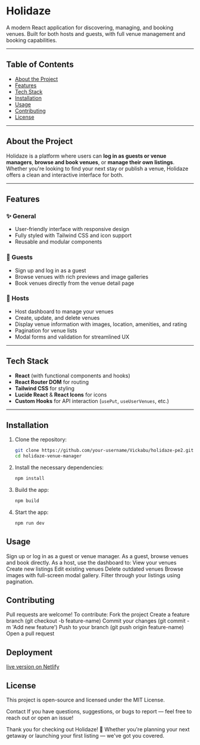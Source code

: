 # Holidaze

A modern React application for discovering, managing, and booking venues. Built for both hosts and guests, with full venue management and booking capabilities.

---

## Table of Contents

- [About the Project](#about-the-project)
- [Features](#features)
- [Tech Stack](#tech-stack)
- [Installation](#installation)
- [Usage](#usage)
- [Contributing](#contributing)
- [License](#license)

---

## About the Project

Holidaze is a platform where users can **log in as guests or venue managers**, **browse and book venues**, or **manage their own listings**. Whether you're looking to find your next stay or publish a venue, Holidaze offers a clean and interactive interface for both.

---

## Features

### ✨ General
- User-friendly interface with responsive design
- Fully styled with Tailwind CSS and icon support
- Reusable and modular components

### 🏡 Guests
- Sign up and log in as a guest
- Browse venues with rich previews and image galleries
- Book venues directly from the venue detail page

### 📌 Hosts
- Host dashboard to manage your venues
- Create, update, and delete venues
- Display venue information with images, location, amenities, and rating
- Pagination for venue lists
- Modal forms and validation for streamlined UX

---

## Tech Stack

- **React** (with functional components and hooks)
- **React Router DOM** for routing
- **Tailwind CSS** for styling
- **Lucide React** & **React Icons** for icons
- **Custom Hooks** for API interaction (`usePut`, `useUserVenues`, etc.)

---

## Installation

1. Clone the repository:

   ```bash
   git clone https://github.com/your-username/Vickabu/holidaze-pe2.git
   cd holidaze-venue-manager

   ```
2. Install the necessary dependencies:
   ```bash
   npm install

   ```
3. Build the app:
   ```bash
   npm build

   ```
4. Start the app:
   ```bash
   npm run dev
   ```

## Usage
Sign up or log in as a guest or venue manager.
As a guest, browse venues and book directly.
As a host, use the dashboard to:
View your venues
Create new listings
Edit existing venues
Delete outdated venues
Browse images with full-screen modal gallery.
Filter through your listings using pagination.

## Contributing
Pull requests are welcome! To contribute:
Fork the project
Create a feature branch (git checkout -b feature-name)
Commit your changes (git commit -m 'Add new feature')
Push to your branch (git push origin feature-name)
Open a pull request

## Deployment
[live version on Netlify](https://holidaze-mode.netlify.app/)

## License
This project is open-source and licensed under the MIT License.

Contact
If you have questions, suggestions, or bugs to report — feel free to reach out or open an issue!

Thank you for checking out Holidaze! 🎉 Whether you're planning your next getaway or launching your first listing — we've got you covered.
